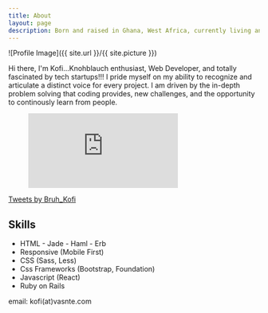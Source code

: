 ```yaml
---
title: About
layout: page
description: Born and raised in Ghana, West Africa, currently living and working in Tech in one of the most progressive cities.  Navigating the Tech, experiencing firsthand the best parts aspects and the bottlenext while actively supporting the cause of diversity and inclusion. 
---
```

![Profile Image]({{ site.url }}/{{ site.picture }})

Hi there, I'm Kofi...Knohblauch enthusiast, Web Developer, and totally fascinated by tech startups!!! I pride myself on my ability to recognize and articulate a distinct voice for every project. I am driven by the in-depth problem solving that coding provides, new challenges, and the opportunity to continously learn from people.
<div class="breaker"></div>
<figure><embed src="https://wakatime.com/share/@636e8fe8-297b-4975-9caf-48806455b682/f788dff2-20c4-4446-b4d0-c4a2168406ea.svg"></embed></figure>

<!--
![HelloFresh](https://www.hellofresh.de/images/hellofresh-logo.svg?v=3){: height="90px" width="90px"}
Currently working as a Frontend Engineer at [HelloFresh](https://hellofresh.com){:target="_blank"}, helping demystify healthy eating. **Join the Revolution!** Use code **NLAJX7** for a **20€ discount** on your first box.
<div class="breaker"></div> -->

<a class="twitter-timeline" href="https://twitter.com/Bruh_Kofi?ref_src=twsrc%5Etfw">Tweets by Bruh_Kofi</a> <script async src="https://platform.twitter.com/widgets.js" charset="utf-8"></script>

<h2>Skills</h2>

<ul class="skill-list">
	<li>HTML - Jade - Haml - Erb</li>
	<li>Responsive (Mobile First)</li>
	<li>CSS (Sass, Less)</li>
	<li>Css Frameworks (Bootstrap, Foundation)</li>
	<li>Javascript (React)</li>
	<li>Ruby on Rails</li>
</ul>    

email: kofi(at)vasnte.com

